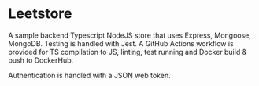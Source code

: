 # Leetstore

A sample backend Typescript NodeJS store that uses Express, Mongoose, MongoDB.
Testing is handled with Jest.
A GitHub Actions workflow is provided for TS compilation to JS, linting, test running and Docker build & push to DockerHub.

Authentication is handled with a JSON web token.

